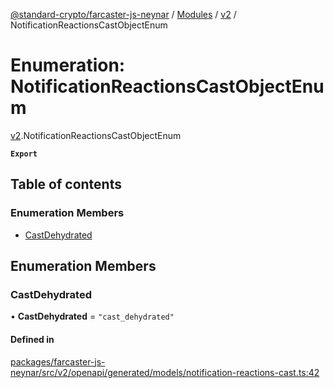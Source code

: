 [@standard-crypto/farcaster-js-neynar](../README.md) / [Modules](../modules.md) / [v2](../modules/v2.md) / NotificationReactionsCastObjectEnum

# Enumeration: NotificationReactionsCastObjectEnum

[v2](../modules/v2.md).NotificationReactionsCastObjectEnum

**`Export`**

## Table of contents

### Enumeration Members

- [CastDehydrated](v2.NotificationReactionsCastObjectEnum.md#castdehydrated)

## Enumeration Members

### CastDehydrated

• **CastDehydrated** = ``"cast_dehydrated"``

#### Defined in

[packages/farcaster-js-neynar/src/v2/openapi/generated/models/notification-reactions-cast.ts:42](https://github.com/standard-crypto/farcaster-js/blob/main/packages/farcaster-js-neynar/src/v2/openapi/generated/models/notification-reactions-cast.ts#L42)
